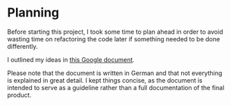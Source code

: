 # Planning

Before starting this project, I took some time to plan ahead in order to avoid wasting time on refactoring the code later if something needed to be done differently.

I outlined my ideas in [this Google document](https://docs.google.com/document/d/1I1TKDZZO-J2w-6c60Onxl_0QAO_lC4riVjcmg8gWdN8/edit?usp=sharing).

Please note that the document is written in German and that not everything is explained in great detail. I kept things concise, as the document is intended to serve as a guideline rather than a full documentation of the final product.
